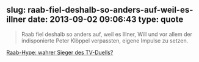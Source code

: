 slug: raab-fiel-deshalb-so-anders-auf-weil-es-illner
date: 2013-09-02 09:06:43
type: quote
---

> Raab fiel deshalb so anders auf, weil es Illner, Will und vor allem der indisponierte Peter Klöppel verpassten, eigene Impulse zu setzen.

[Raab-Hype: wahrer Sieger des TV-Duells?](http://meedia.de/fernsehen/raab-hype-wahrer-sieger-des-tv-duells/2013/09/02.html)
